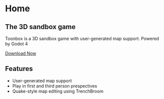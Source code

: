 # Home

## The 3D sandbox game


Toonbox is a 3D sandbox game with user-generated map support. Powered by Godot 4

[Download Now](downloads.md)

## Features

* User-generated map support
* Play in first and third person prespectives
* Quake-style map editing using TrenchBroom
